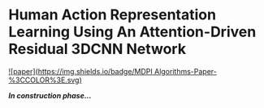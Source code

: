 # Human Action Representation Learning Using An Attention-Driven Residual 3DCNN Network 
[![paper](https://img.shields.io/badge/MDPI Algorithms-Paper-%3CCOLOR%3E.svg)](https://www.mdpi.com/1999-4893/16/8/369)


***In construction phase...***
